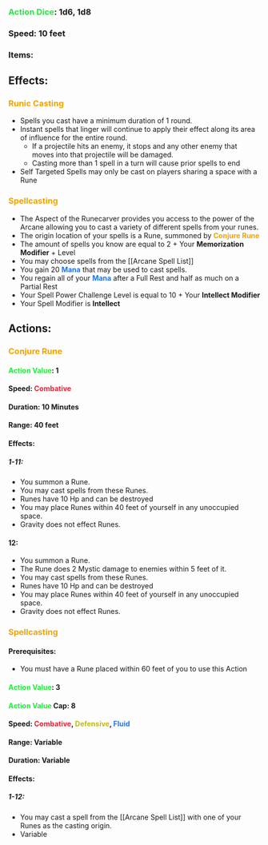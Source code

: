 ### <span style="font-weight:bold;color:rgb(33, 235, 60)">Action Dice</span>: 1d6, 1d8
### Speed: 10 feet
### Items:
## Effects:
### <span style="font-weight:bold;color:rgb(240, 164, 0)">Runic Casting</span>
- Spells you cast have a minimum duration of 1 round.
- Instant spells that linger will continue to apply their effect along its area of influence for the entire round.
	- If a projectile hits an enemy, it stops and any other enemy that moves into that projectile will be damaged.
	- Casting more than 1 spell in a turn will cause prior spells to end
- Self Targeted Spells may only be cast on players sharing a space with a Rune
### <span style="font-weight:bold;color:rgb(240, 164, 0)">Spellcasting</span>
- The Aspect of the Runecarver provides you access to the power of the Arcane allowing you to cast a variety of different spells from your runes.
- The origin location of your spells is a Rune, summoned by <span style="font-weight:bold;color:rgb(240, 164, 0)">Conjure Rune</span>
- The amount of spells you know are equal to 2 + Your **Memorization Modifier** + Level
- You may choose spells from the [[Arcane Spell List]]
- You gain 20 <span style="font-weight:bold;color:rgb(33, 117, 235)">Mana</span> that may be used to cast spells.
- You regain all of your <span style="font-weight:bold;color:rgb(33, 117, 235)">Mana</span> after a Full Rest and half as much on a Partial Rest
- Your Spell Power Challenge Level is equal to 10 + Your **Intellect Modifier**
- Your Spell Modifier is **Intellect**
## Actions:
### <span style="font-weight:bold;color:rgb(240, 164, 0)">Conjure Rune</span>
#### <span style="font-weight:bold;color:rgb(33, 235, 60)">Action Value</span>: 1
#### Speed: <span style="font-weight:bold; color:rgb(235, 33, 53)">Combative</span>
#### Duration: 10 Minutes
#### Range: 40 feet
#### Effects:
##### 1-11:
- You summon a Rune. 
- You may cast spells from these Runes.
- Runes have 10 Hp and can be destroyed
- You may place Runes within 40 feet of yourself in any unoccupied space.
- Gravity does not effect Runes.
#### 12:
- You summon a Rune. 
- The Rune does 2 Mystic damage to enemies within 5 feet of it.
- You may cast spells from these Runes.
- Runes have 10 Hp and can be destroyed
- You may place Runes within 40 feet of yourself in any unoccupied space.
- Gravity does not effect Runes.
### <span style="font-weight:bold;color:rgb(240, 164, 0)"> Spellcasting</span>
#### Prerequisites: 
- You must have a Rune placed within 60 feet of you to use this Action
#### <span style="font-weight:bold;color:rgb(33, 235, 60)">Action Value</span>: 3
#### <span style="font-weight:bold;color:rgb(33, 235, 60)">Action Value</span> Cap: 8
#### Speed: <span style="font-weight:bold; color:rgb(235, 33, 53)">Combative</span>, <span style="font-weight:bold; color:rgb(192, 187, 17)">Defensive</span>, <span style="font-weight:bold; color:rgb(33, 117, 235)">Fluid</span>
#### Range: Variable
#### Duration: Variable
#### Effects:
##### 1-12: 
- You may cast a spell from the [[Arcane Spell List]] with one of your Runes as the casting origin.
- Variable
